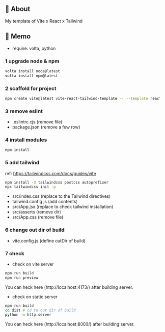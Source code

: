 ## 🚀 About

My template of Vite x React x Tailwind

## 📝 Memo

- require: volta, python

### 1 upgrade node & npm

```sh
volta install node@latest
volta install npm@latest
```

### 2 scaffold for project

```sh
npm create vite@latest vite-react-tailwind-template -- --template react
```

### 3 remove eslint

- .eslintrc.cjs (remove file)
- package.json (remove a few row)

### 4 install modules

```sh
npm install
```

### 5 add tailwind

ref: https://tailwindcss.com/docs/guides/vite

```sh
npm install -D tailwindcss postcss autoprefixer
npx tailwindcss init -p
```

- src/index.css (replace to the Tailwind directives)
- tailwind.config.js (add contents)
- src/App.jsx (replace to check tailwind installation)
- src/asserts (remove dir)
- src/App.css (remove file)

### 6 change out dir of build

- vite.config.js (define outDir of build)

### 7 check

- check on vite server

```sh
npm run build
npm run preview
```

You can heck here (http://localhost:4173/) after building server.

- check on static server

```sh
npm run build
cd dist # cd to out dir of build
python -m http.server
```

You can heck here (http://localhost:8000/) after building server.
